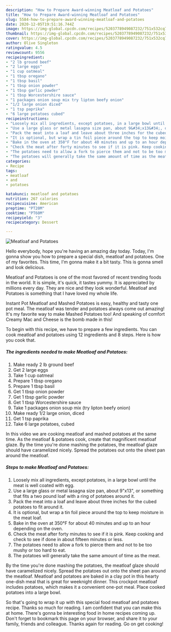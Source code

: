 ```yaml
---
description: "How to Prepare Award-winning Meatloaf and Potatoes"
title: "How to Prepare Award-winning Meatloaf and Potatoes"
slug: 5584-how-to-prepare-award-winning-meatloaf-and-potatoes
date: 2020-12-05T19:51:16.744Z
image: https://img-global.cpcdn.com/recipes/5203778949087232/751x532cq70/meatloaf-and-potatoes-recipe-main-photo.jpg
thumbnail: https://img-global.cpcdn.com/recipes/5203778949087232/751x532cq70/meatloaf-and-potatoes-recipe-main-photo.jpg
cover: https://img-global.cpcdn.com/recipes/5203778949087232/751x532cq70/meatloaf-and-potatoes-recipe-main-photo.jpg
author: Olive Singleton
ratingvalue: 4.5
reviewcount: 9556
recipeingredient:
- "2 lb ground beef"
- "2 large eggs"
- "1 cup oatmeal"
- "1 tbsp oregano"
- "1 tbsp basil"
- "1 tbsp onion powder"
- "1 tbsp garlic powder"
- "1 tbsp Worcestershire sauce"
- "1 packages onion soup mix try lipton beefy onion"
- "1/2 large onion diced"
- "1 tsp paprika"
- "6 large potatoes cubed"
recipeinstructions:
- "Loosely mix all ingredients, except potatoes, in a large bowl until the meat is well coated with egg."
- "Use a large glass or metal lasagna size pan, about 9&#34;x13&#34;, or something that fits a two pound loaf with a ring of potatoes around it."
- "Pack the meat into a loaf and leave about three inches for the cubed potatoes to fit around it."
- "It is optional, but wrap a tin foil piece around the top to keep moisture in the meat loaf."
- "Bake in the oven at 350°F for about 40 minutes and up to an hour depending on the oven."
- "Check the meat after forty minutes to see if it is pink. Keep cooking and check to see if done in about fifteen minutes or less."
- "The potatoes need to allow a fork to pierce them and not to be too mushy or too hard to eat."
- "The potatoes will generally take the same amount of time as the meat."
categories:
- Recipe
tags:
- meatloaf
- and
- potatoes

katakunci: meatloaf and potatoes 
nutrition: 267 calories
recipecuisine: American
preptime: "PT20M"
cooktime: "PT60M"
recipeyield: "3"
recipecategory: Dessert

---
```



![Meatloaf and Potatoes](https://img-global.cpcdn.com/recipes/5203778949087232/751x532cq70/meatloaf-and-potatoes-recipe-main-photo.jpg)

Hello everybody, hope you're having an amazing day today. Today, I'm gonna show you how to prepare a special dish, meatloaf and potatoes. One of my favorites. This time, I'm gonna make it a bit tasty. This is gonna smell and look delicious.

Meatloaf and Potatoes is one of the most favored of recent trending foods in the world. It is simple, it's quick, it tastes yummy. It is appreciated by millions every day. They are nice and they look wonderful. Meatloaf and Potatoes is something that I have loved my whole life.

Instant Pot Meatloaf and Mashed Potatoes is easy, healthy and tasty one pot meal. The meatloaf was tender and potatoes always come out amazing! It&#39;s my favorite way to make Mashed Potatoes too! And speaking of comfort Creamy Mac and Cheese is the bomb made in this!


To begin with this recipe, we have to prepare a few ingredients. You can cook meatloaf and potatoes using 12 ingredients and 8 steps. Here is how you cook that.

<!--inarticleads1-->

##### The ingredients needed to make Meatloaf and Potatoes:

1. Make ready 2 lb ground beef
1. Get 2 large eggs
1. Take 1 cup oatmeal
1. Prepare 1 tbsp oregano
1. Prepare 1 tbsp basil
1. Get 1 tbsp onion powder
1. Get 1 tbsp garlic powder
1. Get 1 tbsp Worcestershire sauce
1. Take 1 packages onion soup mix (try lipton beefy onion)
1. Make ready 1/2 large onion, diced
1. Get 1 tsp paprika
1. Take 6 large potatoes, cubed


In this video we are cooking meatloaf and mashed potatoes at the same time. As the meatloaf &amp; potatoes cook, create that magnificent meatloaf glaze. By the time you&#39;re done mashing the potatoes, the meatloaf glaze should have caramelized nicely. Spread the potatoes out onto the sheet pan around the meatloaf. 

<!--inarticleads2-->

##### Steps to make Meatloaf and Potatoes:

1. Loosely mix all ingredients, except potatoes, in a large bowl until the meat is well coated with egg.
1. Use a large glass or metal lasagna size pan, about 9&#34;x13&#34;, or something that fits a two pound loaf with a ring of potatoes around it.
1. Pack the meat into a loaf and leave about three inches for the cubed potatoes to fit around it.
1. It is optional, but wrap a tin foil piece around the top to keep moisture in the meat loaf.
1. Bake in the oven at 350°F for about 40 minutes and up to an hour depending on the oven.
1. Check the meat after forty minutes to see if it is pink. Keep cooking and check to see if done in about fifteen minutes or less.
1. The potatoes need to allow a fork to pierce them and not to be too mushy or too hard to eat.
1. The potatoes will generally take the same amount of time as the meat.


By the time you&#39;re done mashing the potatoes, the meatloaf glaze should have caramelized nicely. Spread the potatoes out onto the sheet pan around the meatloaf. Meatloaf and potatoes are baked in a clay pot in this hearty one-dish meal that is great for weeknight dinner. This crockpot meatloaf includes potatoes, which makes it a convenient one-pot meal. Place cooked potatoes into a large bowl. 

So that's going to wrap it up with this special food meatloaf and potatoes recipe. Thanks so much for reading. I am confident that you can make this at home. There's gonna be interesting food in home recipes coming up. Don't forget to bookmark this page on your browser, and share it to your family, friends and colleague. Thanks again for reading. Go on get cooking!
